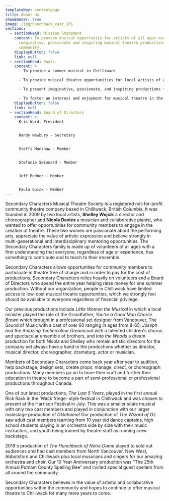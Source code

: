 ```yaml
---
templateKey: contentpage
title: About Us
showBanner: true
image: /img/hunchback_cast.JPG
sections:
  - sectionHead: Mission Statement
    content: To provide musical opportunity for artists of all ages and to present
      imaginative, passionate and inspiring musical theatre productions for the
      community.
    displayButton: false
    link: null
  - sectionHead: Goals
    content: >
      - To provide a summer musical in Chilliwack

      - To provide musical theatre opportunities for local artists of all ages as a complement to the youth programs that run during the school year

      - To present imaginative, passionate, and inspiring productions for the community

      - To foster an interest and enjoyment for musical theatre in the community
    displayButton: false
    link: null
  - sectionHead: Board of Directors
    content: >-
      Kris Ward- President


      Randy Newbury - Secretary                                                                                                                         


      Steffi Munshaw - Member


      Stefanie Swinnard - Member


      Jeff Bodner - Member


      Paula Quick - Member
---
```

Secondary Characters Musical Theatre Society is a registered not-for-profit community theatre company based in Chilliwack, British Columbia. It was founded in 2009 by two local artists, **Shelley Wojcik** a director and choreographer and **Nicola Davies** a musician and collaborative pianist, who wanted to offer opportunities for community members to engage in the creation of theatre. These two women are passionate about the performing arts, appreciate the value of artistic expression and believe strongly in multi-generational and interdisciplinary mentoring opportunities. The Secondary Characters family is made up of volunteers of all ages with a firm understanding that everyone, regardless of age or experience, has something to contribute and to teach to their ensemble.

Secondary Characters allows opportunities for community members to participate in theatre free of charge and in order to pay for the cost of productions, Secondary Characters relies heavily on volunteers and a Board of Directors who spend the entire year helping raise money for one summer production. Without our organization, people in Chilliwack have limited access to low-cost musical theatre opportunities, which we strongly feel should be available to everyone regardless of financial privilege.

Our previous productions include *Little Women the Musical* in which a local minister played the role of the Grandfather, *You’re a Good Man Charlie Brown* which brought in a professional set designer from Vancouver, The Sound of Music with a cast of over 60 ranging in ages from 8-65, *Joseph and the Amazing Technicolour Dreamcoat* with a talented children's chorus and spectacular ensemble of brothers, and *Into the Woods* a dream production for both Nicola and Shelley who remain artistic directors for the company yet always have a hand in the productions whether as director, musical director, choreographer, dramaturg, actor or musician.

Members of Secondary Characters come back year after year to audition, help backstage, design sets, create props, manage, direct, or choreograph productions. Many members go on to hone their craft and further their education in theatre to become a part of semi-professional or professional productions throughout Canada.

One of our latest productions, *The Last 5 Years*, played in the first annual Rick Rack in the ‘Wack fringe- style festival in Chilliwack and was chosen to present at the Harrison Festival in July. This was a smaller scale musical with only two cast members and played in conjunction with our larger mainstage production of *Oklahoma!* Our production of *The Wizard of Oz* saw adult cast members learning from 10 year old dance captains, high school students playing in an orchestra side by side with their music instructors, and youth being trained by theatre staff as running crew backstage.

2018's  production of *The Hunchback of Notre Dame* played to sold out audiences and had cast members from North Vancouver, New West, Abbotsford and Chilliwack plus local musicians and singers for our amazing orchestra and choir.  Our 10 Year Anniversary production was "The 25th Annual Putnam County Spelling Bee" and invited special guest spellers from all around the community.

Secondary Characters believes in the value of artistic and collaborative opportunities within the community and hopes to continue to offer musical theatre to Chilliwack for many more years to come.
